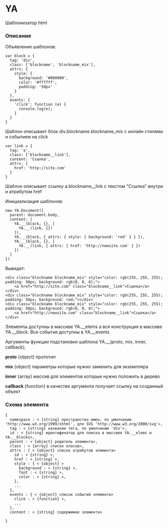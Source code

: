 # YA 
Шаблонизатор html

### Описание
Объявление шаблонов:

    var block = {
      tag: 'div',
      class: ['blockname', 'blockname_mix'],
      attrs: {
        style: {
          background: '#000000',
          color: '#ffffff',
          padding: '50px'
        }
      },
      events: {
        'click': function (e) {
          console.log(e);
        }
      }
    }

Шаблон описывает блок div.blockname.blockname_mix с инлайн стилями и событием на click 

    var link = {
      tag: 'a',
      class: ['blockname__link'],
      content: 'Ссылка',
      attrs: {
        href: 'http://site.com'
      }
    }

Шаблон описывает ссылку a.blockname__link с текстом "Ссылка" внутри и атрибутом href


Инициализация шаблонов:

    new YA.Document({
      parent: document.body,
      content: [
        YA.__(block, {}, [
          YA.__(link, {})
        ]),
        YA.__(block, { attrs: { style: { background: 'red' } } }),
        YA.__(block, {}, [
          YA.__(link, { attrs: { href: 'http://newsite.com' } })
        ])
      ]
    })
	
Выведет:	

	<div class="blockname blockname_mix" style="color: rgb(255, 255, 255); padding: 50px; background: rgb(0, 0, 0);">
		<a href="http://site.com" class="blockname__link">Ссылка</a>
	</div>
	<div class="blockname blockname_mix" style="color: rgb(255, 255, 255); padding: 50px; background: red;"></div>
	<div class="blockname blockname_mix" style="color: rgb(255, 255, 255); padding: 50px; background: rgb(0, 0, 0);">
		<a href="http://newsite.com" class="blockname__link">Ссылка</a>
	</div>
    
Элементы доступны в массиве YA.__elems а вся конструкция в массиве YA.__block. Все события доступны в YA.__events

Аргументы функции подстановки шаблона YA.__(proto, mix, inner, callback);
    
**proto** {object} прототип

**mix** {object} параметры которые нужно заменить для экземпляра

**inner** {array} массив для элементов которые нужно положить в дерево

**callback** {function} в качестве аргумента получает ссылку на созданный объект 

### Схема элемента

    {
      namespace : < {string} пространство имен, по умолчанию 'http://www.w3.org/1999/xhtml', для SVG 'http://www.w3.org/2000/svg'>, 
      tag : < {string} название тега, по умолчанию 'div'>,
      id : < {string} идентификатор для поиска в массиве YA.__elems и YA.__blocks>,
      parent : < {object} родитель элемента>, 
      class : < {array} список класов>,
      attrs : { < {object} список атрибутов элемента>
        id : < {string} >,
        href : < {string} >,
        style : { < {object} >
          background : < {string} >,
          font : < {string} >,
          color : < {string} >,
        },
        ...   
      },
      events : { < {object} список событий элемента>
        click : < {function} >,
        ...
      },
      content : < {string} содержимое элемента>
      
    }
